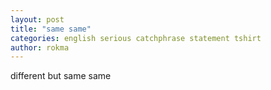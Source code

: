 ```yaml
---
layout: post
title: "same same"
categories: english serious catchphrase statement tshirt
author: rokma
---
```


different but same same
